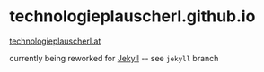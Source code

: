 technologieplauscherl.github.io
===============================

[technologieplauscherl.at](http://technologieplauscherl.at)

currently being reworked for [Jekyll](http://jekyllrb.com) -- see `jekyll` branch
